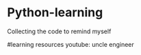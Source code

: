 # Python-learning
Collecting the code to remind myself

#learning resources
youtube: uncle engineer
